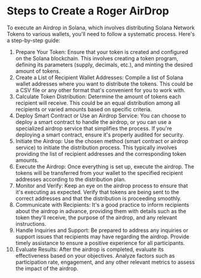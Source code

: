 # Steps to Create a Roger AirDrop

To execute an Airdrop in Solana, which involves distributing Solana Network Tokens to various wallets, you'll need to follow a systematic process. Here's a step-by-step guide:

1. Prepare Your Token: Ensure that your token is created and configured on the Solana blockchain. This involves creating a token program, defining its parameters (supply, decimals, etc.), and minting the desired amount of tokens.
2. Create a List of Recipient Wallet Addresses: Compile a list of Solana wallet addresses where you want to distribute the tokens. This could be a CSV file or any other format that's convenient for you to work with.
3. Calculate Token Distribution: Determine the amount of tokens each recipient will receive. This could be an equal distribution among all recipients or varied amounts based on specific criteria.
4. Deploy Smart Contract or Use an Airdrop Service: You can choose to deploy a smart contract to handle the airdrop, or you can use a specialized airdrop service that simplifies the process. If you're deploying a smart contract, ensure it's properly audited for security.
5. Initiate the Airdrop: Use the chosen method (smart contract or airdrop service) to initiate the distribution process. This typically involves providing the list of recipient addresses and the corresponding token amounts.
6. Execute the Airdrop: Once everything is set up, execute the airdrop. The tokens will be transferred from your wallet to the specified recipient addresses according to the distribution plan.
7. Monitor and Verify: Keep an eye on the airdrop process to ensure that it's executing as expected. Verify that tokens are being sent to the correct addresses and that the distribution is proceeding smoothly.
8. Communicate with Recipients: It's a good practice to inform recipients about the airdrop in advance, providing them with details such as the token they'll receive, the purpose of the airdrop, and any relevant instructions.
9. Handle Inquiries and Support: Be prepared to address any inquiries or support issues that recipients may have regarding the airdrop. Provide timely assistance to ensure a positive experience for all participants.
10. Evaluate Results: After the airdrop is completed, evaluate its effectiveness based on your objectives. Analyze factors such as participation rate, engagement, and any other relevant metrics to assess the impact of the airdrop.
